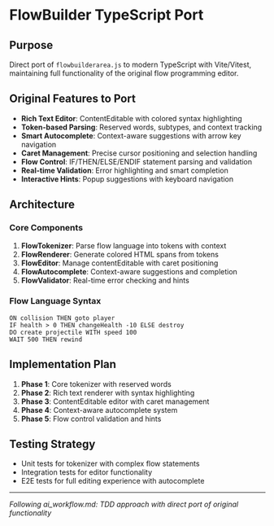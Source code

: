 # FlowBuilder TypeScript Port

## Purpose
Direct port of `flowbuilderarea.js` to modern TypeScript with Vite/Vitest, maintaining full functionality of the original flow programming editor.

## Original Features to Port
- **Rich Text Editor**: ContentEditable with colored syntax highlighting
- **Token-based Parsing**: Reserved words, subtypes, and context tracking
- **Smart Autocomplete**: Context-aware suggestions with arrow key navigation
- **Caret Management**: Precise cursor positioning and selection handling
- **Flow Control**: IF/THEN/ELSE/ENDIF statement parsing and validation
- **Real-time Validation**: Error highlighting and smart completion
- **Interactive Hints**: Popup suggestions with keyboard navigation

## Architecture

### Core Components
1. **FlowTokenizer**: Parse flow language into tokens with context
2. **FlowRenderer**: Generate colored HTML spans from tokens  
3. **FlowEditor**: Manage contentEditable with caret positioning
4. **FlowAutocomplete**: Context-aware suggestions and completion
5. **FlowValidator**: Real-time error checking and hints

### Flow Language Syntax
```
ON collision THEN goto player
IF health > 0 THEN changeHealth -10 ELSE destroy
DO create projectile WITH speed 100
WAIT 500 THEN rewind
```

## Implementation Plan
1. **Phase 1**: Core tokenizer with reserved words
2. **Phase 2**: Rich text renderer with syntax highlighting
3. **Phase 3**: ContentEditable editor with caret management
4. **Phase 4**: Context-aware autocomplete system
5. **Phase 5**: Flow control validation and hints

## Testing Strategy
- Unit tests for tokenizer with complex flow statements
- Integration tests for editor functionality
- E2E tests for full editing experience with autocomplete

---
*Following ai_workflow.md: TDD approach with direct port of original functionality* 